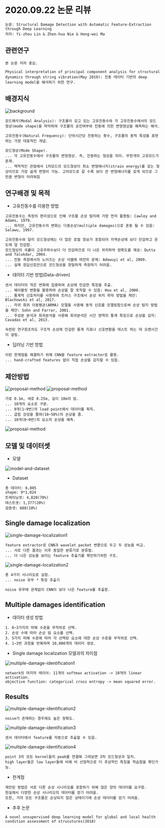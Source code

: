 # 2020.09.22 논문 리뷰

```
논문: Structural Damage Detection with Automatic Feature-Extraction through Deep Learning
저자: Yi-zhou Lin & Zhen-hua Nie & Hong-wei Ma
```

## 관련연구

```
본 논문 저자 중심.

Physical interpretation of principal component analysis for structural dynamics through string vibration(May 2019): 진동 데이터 기반의 deep learning model을 해석하기 위한 연구.
```

## 배경지식

![background](./img/background.PNG)

```
모드해석(Modal Analysis): 구조물이 갖고 있는 고유진동수와 각 고유진동수에서의 모드 형상(mode shape)을 파악하여 구조물의 공진여부와 진동에 의한 변형형상을 예측하는 해석.

고유진동수(Natural Frequency): 단위시간당 진동하는 횟수, 구조물의 동적 특성을 표현하는 가장 대표적인 개념.

모드형상(Mode Shape).
... 각 고유진동수에서 구조물의 변형형상. 즉, 진동하는 형상을 의미. 무한개의 고유모드가 존재.
... 역학적인 관점에서 1차모드의 모드형상이 최소 변형에너지(strain energy)를 갖는 형상이므로 가장 쉽게 변형이 가능. 고차모드로 갈 수록 보다 큰 변형에너지를 갖게 되므로 그만큼 변형이 어려워짐
```

## 연구배경 및 목적

- 고유진동수를 이용한 방법

```
고유진동수는 측정의 편리성으로 인해 구조물 손상 탐지에 가장 먼저 활용됨: Cawley and Adams, 1979.
... 하지만, 고유진동수의 변화는 다중손상(multiple damages)으로 혼동 될 수 있음: Salawu, 1997.

고유진동수와 달리 모드형상에는 더 많은 로컬 정보가 포함되어 지역손상에 보다 민감하고 온도에 덜 민감함.
모드형상의 곡률이 고유주파수보다 더 민감하므로 더 나은 위치파악 정확도를 제공: Dutta and Talukdar, 2004.
... 진동 측정에서의 노이즈는 손상 식별에 여전히 문제: Adewuyi et al, 2009.
... 실제 응답신호만으로 모드형상을 정밀하게 측정하기 어려움.
```

- 데이터 기반 방법(Data-driven)

```
센서 데이터의 작은 변화에 집중하여 손상에 민감한 특징을 추출.
... 웨이블릿 변환을 활용하여 손상을 잘 포착할 수 있음: Hou et al, 2000.
... 통계적 신호처리를 사용하여 트러스 구조에서 손상 위치 파악 방법을 제안: Blachowski et al, 2017.
... 자귀 회귀 이동평균(ARMA) 모델을 사용해 동적 신호를 모델링함으로써 손상 탐지 방법을 제안: Sohn and Farrar, 2001.
... 주성분 분석과 회귀분석을 사용해 회귀분석은 시간 영역의 통계 특징으로 손상을 감지: Cavadas et al, 2013.

숙련된 연구원조차도 구조적 손상에 민감한 통계 지표나 신호변환을 테스트 하는 데 오랜시간이 걸림.
```

- 딥러닝 기반 방법

```
이런 한계점을 해결하기 위해 CNN을 feature extractor로 활용.
... hand-crafted features 없이 직접 손상을 감지할 수 있음.
```

## 제안방법

![proposal-method](./img/proposal-method.PNG)
![proposal-method](./img/proposal-method2.PNG)

```
가로 0.1m, 세로 0.25m, 길이 10m의 빔.
... 10개의 요소로 구분.
... 9개(1~9번)의 load point에서 데이터를 획득.
... 굽힘 강성을 줄여(10~50%)의 손상을 줌.
... 10개(0~9번)의 요소의 손상을 예측.
```

![proposal-method](./img/proposal-method3.PNG)

## 모델 및 데이터셋

- 모델

![model-and-dataset](./img/model-and-dataset.PNG)

- Dataset

```
총 데이터: 6,885
shape: 9*1,024
트레이닝셋: 4,820(70%)
테스트셋: 1,377(20%)
검증셋: 688(10%)
```

## Single damage localization

![single-damage-localization1](./img/single-damage-localization1.PNG)

```
feature extractor로 CNN과 wavelet packet 변환으로 두고 두 성능을 비교.
... 서로 다른 결과는 이후 동일한 분류기로 분류됨.
... 더 나은 성능을 보이는 feature 추출기를 확인하기위한 구조.
```

![single-damage-localization2](./img/single-damage-localization2.PNG)

```
총 4가지 시나리오로 실험.
... noise 유무 * 특징 추출기

noise 유무에 관계없이 CNN이 보다 나은 feature를 추출함.
```

## Multiple damages identification

- 데이터 생성 방법

```
1. 0~3가지의 피해 수준을 무작위로 선택.
2. 손상 수에 따라 손상 빔 요소를 선택.
3. 5가지 피해 수준에 따라 각 선택된 요소에 대한 손상 수준을 무작위로 선택.
4. 1~3번 과정을 반복하며 10,000개의 데이터 생성.
```

- Single damage localization 모델과의 차이점

![multiple-damage-identification1](./img/single-damage-identification1.PNG)

```
network의 마지막 레이어: 11개의 softmax activation -> 10개의 linear activation.
objective function: categorical cross entropy -> mean squared error.
```

## Results

![multiple-damage-identification2](./img/single-damage-identification2.PNG)

```
noise가 존재하는 경우에도 높은 정확도.
```

![multiple-damage-identification3](./img/single-damage-identification3.PNG)

```
센서 데이터에서 feature를 자동으로 추출할 수 있음.
```

![multiple-damage-identification4](./img/single-damage-identification4.PNG)

```
point 3의 모든 kernel들의 peak를 연결해 그려보면 3차 모드형상과 일치.
high layer들은 low layer들에 비해 비 선형적으로 더 추상적인 특징을 학습함을 확인가능.
```

- 한계점

```
제안된 방법은 서로 다른 손상 시나리오를 포함하기 위해 많은 양의 데이터를 요구함.
현실에서 다양한 손상 시나리오의 데이터를 얻기 어려움.
또한, 거의 모든 구조물은 손상되지 않은 상태이기에 손상 데이터를 얻기 어려움.
```

- 추후 논문

```
A novel unsupervised deep learning model for global and local health condition assessment of strucutures(2018)
```